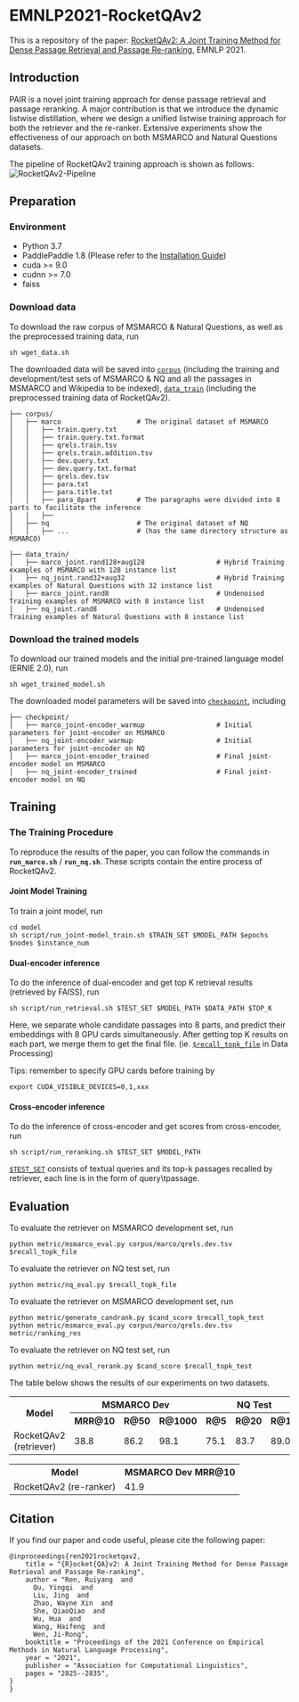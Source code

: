# EMNLP2021-RocketQAv2

This is a repository of the paper: [RocketQAv2: A Joint Training Method for Dense Passage Retrieval and Passage Re-ranking](https://aclanthology.org/2021.emnlp-main.224), EMNLP 2021. 

## Introduction
PAIR is a novel joint training approach for dense passage retrieval and passage reranking. A major contribution is that we introduce the dynamic listwise distillation, where we design a unified listwise training approach for both the retriever and the re-ranker.
Extensive experiments show the effectiveness of our approach on both MSMARCO and Natural Questions datasets.

The pipeline of RocketQAv2 training approach is shown as follows:
![RocketQAv2-Pipeline](pipeline.png)


## Preparation
### Environment
* Python 3.7
* PaddlePaddle 1.8 (Please refer to the [Installation Guide](http://www.paddlepaddle.org/#quick-start)) 
* cuda >= 9.0  
* cudnn >= 7.0
* faiss
### Download data
To download the raw corpus of MSMARCO & Natural Questions, as well as the preprocessed training data, run
```
sh wget_data.sh
```
The downloaded data will be saved into <u>`corpus`</u> (including the training and development/test sets of MSMARCO & NQ and all the passages in MSMARCO and Wikipedia to be indexed), <u>`data_train`</u> (including the preprocessed training data of RocketQAv2).
```
├── corpus/
│   ├── marco                   # The original dataset of MSMARCO 
│   │   ├── train.query.txt
│   │   ├── train.query.txt.format
│   │   ├── qrels.train.tsv
│   │   ├── qrels.train.addition.tsv
│   │   ├── dev.query.txt
│   │   ├── dev.query.txt.format
│   │   ├── qrels.dev.tsv
│   │   ├── para.txt
│   │   ├── para.title.txt
│   │   ├── para_8part          # The paragraphs were divided into 8 parts to facilitate the inference
│   │   ├── 
│   ├── nq                      # The original dataset of NQ 
│   │   ├── ...                 # (has the same directory structure as MSMARCO) 
```

```
├── data_train/
│   ├── marco_joint.rand128+aug128                  # Hybrid Training examples of MSMARCO with 128 instance list
│   ├── nq_joint.rand32+aug32                       # Hybrid Training examples of Natural Questions with 32 instance list
│   ├── marco_joint.rand8                           # Undenoised Training examples of MSMARCO with 8 instance list
│   ├── nq_joint.rand8                              # Undenoised Training examples of Natural Questions with 8 instance list
```


### Download the trained models
To download our trained models and the initial pre-trained language model (ERNIE 2.0), run
```
sh wget_trained_model.sh
```
The downloaded model parameters will be saved into <u>`checkpoint`</u>, including
```
├── checkpoint/   
│   ├── marco_joint-encoder_warmup                  # Initial parameters for joint-encoder on MSMARCO
│   ├── nq_joint-encoder_warmup                     # Initial parameters for joint-encoder on NQ
│   ├── marco_joint-encoder_trained                 # Final joint-encoder model on MSMARCO
│   ├── nq_joint-encoder_trained                    # Final joint-encoder model on NQ
```


## Training


### The Training Procedure
To reproduce the results of the paper, you can follow the commands in **```run_marco.sh```** / **```run_nq.sh```**. These scripts contain the entire process of RocketQAv2.


#### Joint Model Training
To train a joint model, run
```
cd model
sh script/run_joint-model_train.sh $TRAIN_SET $MODEL_PATH $epochs $nodes $instance_num
```

#### Dual-encoder inference
To do the inference of dual-encoder and get top K retrieval results (retrieved by FAISS), run
```
sh script/run_retrieval.sh $TEST_SET $MODEL_PATH $DATA_PATH $TOP_K
```
Here, we separate whole candidate passages into 8 parts, and predict their embeddings with 8 GPU cards simultaneously. After getting top K results on each part, we merge them to get the final file. (ie. <u>`$recall_topk_file`</u> in Data Processing)


Tips: remember to specify GPU cards before training by
```
export CUDA_VISIBLE_DEVICES=0,1,xxx
```
#### Cross-encoder inference
To do the inference of cross-encoder and get scores from cross-encoder, run
```
sh script/run_reranking.sh $TEST_SET $MODEL_PATH
```
<u>`$TEST_SET`</u> consists of textual queries and its top-k passages recalled by retriever, each line is in the form of query\tpassage.

## Evaluation
To evaluate the retriever on MSMARCO development set, run
```
python metric/msmarco_eval.py corpus/marco/qrels.dev.tsv $recall_topk_file
```
To evaluate the retriever on NQ test set, run
```
python metric/nq_eval.py $recall_topk_file
```
To evaluate the retriever on MSMARCO development set, run
```
python metric/generate_candrank.py $cand_score $recall_topk_test
python metric/msmarco_eval.py corpus/marco/qrels.dev.tsv metric/ranking_res
```
To evaluate the retriever on NQ test set, run
```
python metric/nq_eval_rerank.py $cand_score $recall_topk_test
```

The table below shows the results of our experiments on two datasets.  
<table>
<tr>
<th rowspan="2">Model</th><th colspan="3">MSMARCO Dev</th><th colspan="3">NQ Test</th>
</tr>
<tr>
<th>MRR@10</th><th>R@50</th><th>R@1000</th><th>R@5</th><th>R@20</th><th>R@100</th>
</tr>
<tr>
<td>RocketQAv2 (retriever)</td><td>38.8</td><td>86.2</td><td>98.1</td><td>75.1</td><td>83.7</td><td>89.0</td>
</tr>
</table>

<table>
<tr>
<th>Model</th><th>MSMARCO Dev MRR@10</th>
</tr>

<tr>
<td>RocketQAv2 (re-ranker)</td><td>41.9</td>
</tr>
</table>


## Citation
If you find our paper and code useful, please cite the following paper:
```
@inproceedings{ren2021rocketqav2,
    title = "{R}ocket{QA}v2: A Joint Training Method for Dense Passage Retrieval and Passage Re-ranking",
    author = "Ren, Ruiyang  and
      Qu, Yingqi  and
      Liu, Jing  and
      Zhao, Wayne Xin  and
      She, QiaoQiao  and
      Wu, Hua  and
      Wang, Haifeng  and
      Wen, Ji-Rong",
    booktitle = "Proceedings of the 2021 Conference on Empirical Methods in Natural Language Processing",
    year = "2021",
    publisher = "Association for Computational Linguistics",
    pages = "2825--2835",
}
}
```
